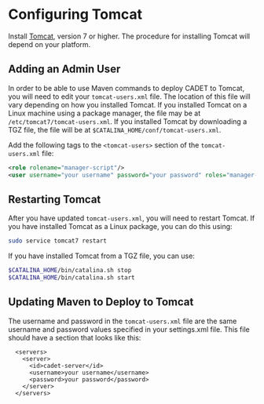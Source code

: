 Configuring Tomcat
======================

Install [Tomcat](http://tomcat.apache.org/), version 7 or higher.  The
procedure for installing Tomcat will depend on your platform.

Adding an Admin User
----------------------
In order to be able to use Maven commands to deploy CADET to
Tomcat, you will need to edit your `tomcat-users.xml` file.  The
location of this file will vary depending on how you installed Tomcat.
If you installed Tomcat on a Linux machine using a package manager,
the file may be at `/etc/tomcat7/tomcat-users.xml`.  If you
installed Tomcat by downloading a TGZ file, the file will be at
`$CATALINA_HOME/conf/tomcat-users.xml`.

Add the following tags to the `<tomcat-users>` section of the `tomcat-users.xml` file:

```xml
<role rolename="manager-script"/>
<user username="your username" password="your password" roles="manager-script"/>
```

Restarting Tomcat
------------------
After you have updated `tomcat-users.xml`, you will need to
restart Tomcat.  If you have installed Tomcat as a Linux package, you
can do this using:

```bash
sudo service tomcat7 restart
```

If you have installed Tomcat from a TGZ file, you can use:

```bash
$CATALINA_HOME/bin/catalina.sh stop
$CATALINA_HOME/bin/catalina.sh start
```

Updating Maven to Deploy to Tomcat
----------------------------------
The username and password in the `tomcat-users.xml` file are the
same username and password values specified in your settings.xml file.
This file should have a section that looks like this:
```
  <servers>
    <server>
      <id>cadet-server</id>
      <username>your username</username>
      <password>your password</password>
    </server>
  </servers>
```

